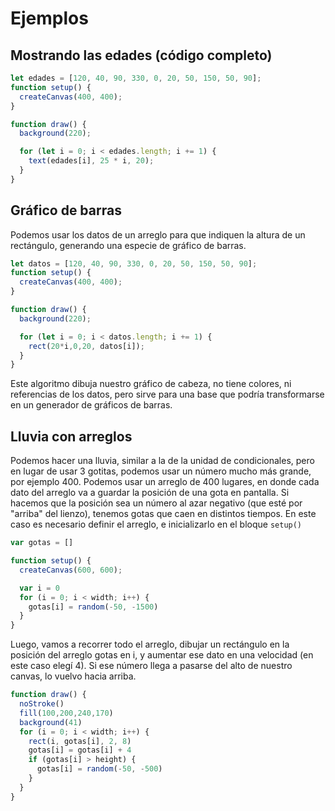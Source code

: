 # Ejemplos
## Mostrando las edades (código completo)
```js
let edades = [120, 40, 90, 330, 0, 20, 50, 150, 50, 90];
function setup() {
  createCanvas(400, 400);
}

function draw() {
  background(220);

  for (let i = 0; i < edades.length; i += 1) {
    text(edades[i], 25 * i, 20);
  }
}
```

## Gráfico de barras
Podemos usar los datos de un arreglo para que indiquen la altura de un rectángulo, generando una especie de gráfico de barras.
```js
let datos = [120, 40, 90, 330, 0, 20, 50, 150, 50, 90];
function setup() {
  createCanvas(400, 400);
}

function draw() {
  background(220);

  for (let i = 0; i < datos.length; i += 1) {
    rect(20*i,0,20, datos[i]);
  }
}
```
Este algoritmo dibuja nuestro gráfico de cabeza, no tiene colores, ni referencias de los datos, pero sirve para una base que podría transformarse en un generador de gráficos de barras.

## Lluvia con arreglos
Podemos hacer una lluvia, similar a la de la unidad de condicionales, pero en lugar de usar 3 gotitas, podemos usar un número mucho más grande, por ejemplo 400.
Podemos usar un arreglo de 400 lugares, en donde cada dato del arreglo va a guardar la posición de una gota en pantalla. Si hacemos que la posición sea un número al azar negativo (que esté por "arriba" del lienzo), tenemos gotas que caen en distintos tiempos.
En este caso es necesario definir el arreglo, e inicializarlo en el bloque ```setup()```
```js
var gotas = []

function setup() {
  createCanvas(600, 600);

  var i = 0
  for (i = 0; i < width; i++) {
    gotas[i] = random(-50, -1500)
  }
}
```
Luego, vamos a recorrer todo el arreglo, dibujar un rectángulo en la posición del arreglo gotas en i, y aumentar ese dato en una velocidad (en este caso elegí 4). Si ese número llega a pasarse del alto de nuestro canvas, lo vuelvo hacia arriba.
```js
function draw() {
  noStroke()
  fill(100,200,240,170)
  background(41)
  for (i = 0; i < width; i++) {
    rect(i, gotas[i], 2, 8)
    gotas[i] = gotas[i] + 4
    if (gotas[i] > height) {
      gotas[i] = random(-50, -500)
    }
  }
}
```
